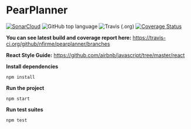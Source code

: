 # PearPlanner

[![SonarCloud](https://sonarcloud.io/images/project_badges/sonarcloud-black.svg)](https://sonarcloud.io/dashboard?id=nfirme_pearplanner) <img alt="GitHub top language" src="https://img.shields.io/github/languages/top/nfirme/pearplanner"> <img alt="Travis (.org)" src="https://img.shields.io/travis/nfirme/pearplanner"> <a href='https://coveralls.io/github/nfirme/pearplanner?branch=frontend'><img src='https://coveralls.io/repos/github/nfirme/pearplanner/badge.svg?branch=frontend' alt='Coverage Status' /></a>



**You can see latest build and coverage report here:**
https://travis-ci.org/github/nfirme/pearplanner/branches

**React Style Guide:**
 https://github.com/airbnb/javascript/tree/master/react 
 
**Install dependencies**
```
npm install
```
**Run the project**
```
npm start
```
**Run test suites**
```
npm test
```
